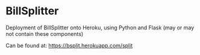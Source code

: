 # BillSplitter
Deployment of BillSplitter onto Heroku, using Python and Flask (may or may not contain these components)

Can be found at:
https://bsplit.herokuapp.com/split
